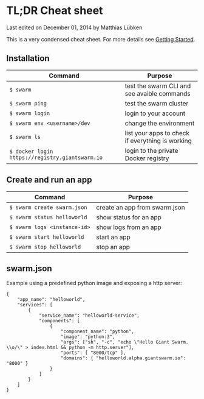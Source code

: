 # TL;DR Cheat sheet

<p class="lastmod">Last edited on December 01, 2014 by Matthias Lübken</p>

This is a very condensed cheat sheet. For more details see [Getting Started](gettingstarted.md).

## Installation

Command       | Purpose
------------- | -------------
`$ swarm`     | test the swarm CLI and see avaible commands
`$ swarm ping` | test the swarm cluster 
`$ swarm login` | login to your account 
`$ swarm env <username>/dev` | change the environment
`$ swarm ls` | list your apps to check if everything is working
`$ docker login https://registry.giantswarm.io` | login to the private Docker registry

## Create and run an app

Command                          | Purpose
------------                     | -------------
`$ swarm create swarm.json`      | create an app from swarm.json
`$ swarm status helloworld`      | show status for an app
`$ swarm logs <instance-id>`     | show logs from an app
`$ swarm start helloworld`       | start an app
`$ swarm stop helloworld`        | stop an app

## swarm.json

Example using a predefined python image and exposing a http server:

    {
        "app_name": "helloworld",
        "services": [
            {
                "service_name": "helloworld-service",
                "components": [
                    {
                        "component_name": "python",
                        "image": "python:3",
                        "args": ["sh", "-c", "echo \"Hello Giant Swarm. \\o/\" > index.html && python -m http.server"],
                        "ports": [ "8000/tcp" ],
                        "domains": { "helloworld.alpha.giantswarm.io": "8000" }
                    }
                ]
            }
        ]
    }
